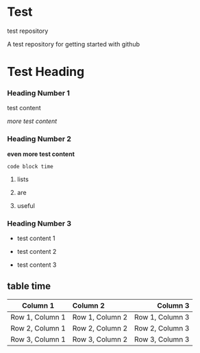 # Test
test repository

A test repository for getting started with github

# Test Heading

### Heading Number 1

test content

*more test content*

### Heading Number 2

**even more test content**

`code block time`

1. lists

2. are

3. useful

### **Heading Number 3**

* test content 1

* test content 2

* test content 3


## table time

<!-- tables -->

| Column 1 | Column 2 | Column 3 |
| :---: | :--- | ---: |
| Row 1, Column 1 | Row 1, Column 2 | Row 1, Column 3 |
| Row 2, Column 1 | Row 2, Column 2 | Row 2, Column 3 |
| Row 3, Column 1 | Row 3, Column 2 | Row 3, Column 3 |